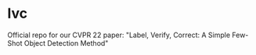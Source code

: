 # lvc
Official repo for our CVPR 22 paper: "Label, Verify, Correct: A Simple Few-Shot Object Detection Method"
